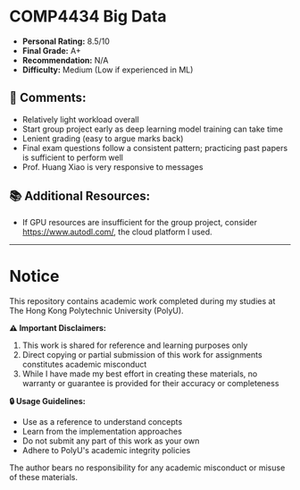 # COMP4434 Big Data

- **Personal Rating:** 8.5/10
- **Final Grade:** A+
- **Recommendation:** N/A
- **Difficulty:** Medium (Low if experienced in ML)

## 💭 Comments:
- Relatively light workload overall
- Start group project early as deep learning model training can take time
- Lenient grading (easy to argue marks back)
- Final exam questions follow a consistent pattern; practicing past papers is sufficient to perform well
- Prof. Huang Xiao is very responsive to messages

## 📚 Additional Resources:
- If GPU resources are insufficient for the group project, consider https://www.autodl.com/, the cloud platform I used.

---

# Notice

This repository contains academic work completed during my studies at The Hong Kong Polytechnic University (PolyU). 

**⚠️ Important Disclaimers:**
1. This work is shared for reference and learning purposes only
2. Direct copying or partial submission of this work for assignments constitutes academic misconduct
3. While I have made my best effort in creating these materials, no warranty or guarantee is provided for their accuracy or completeness

**🔒 Usage Guidelines:**
- Use as a reference to understand concepts
- Learn from the implementation approaches
- Do not submit any part of this work as your own
- Adhere to PolyU's academic integrity policies

The author bears no responsibility for any academic misconduct or misuse of these materials.
